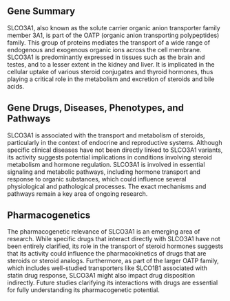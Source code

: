 ## Gene Summary
SLCO3A1, also known as the solute carrier organic anion transporter family member 3A1, is part of the OATP (organic anion transporting polypeptides) family. This group of proteins mediates the transport of a wide range of endogenous and exogenous organic ions across the cell membrane. SLCO3A1 is predominantly expressed in tissues such as the brain and testes, and to a lesser extent in the kidney and liver. It is implicated in the cellular uptake of various steroid conjugates and thyroid hormones, thus playing a critical role in the metabolism and excretion of steroids and bile acids.

## Gene Drugs, Diseases, Phenotypes, and Pathways
SLCO3A1 is associated with the transport and metabolism of steroids, particularly in the context of endocrine and reproductive systems. Although specific clinical diseases have not been directly linked to SLCO3A1 variants, its activity suggests potential implications in conditions involving steroid metabolism and hormone regulation. SLCO3A1 is involved in essential signaling and metabolic pathways, including hormone transport and response to organic substances, which could influence several physiological and pathological processes. The exact mechanisms and pathways remain a key area of ongoing research.

## Pharmacogenetics
The pharmacogenetic relevance of SLCO3A1 is an emerging area of research. While specific drugs that interact directly with SLCO3A1 have not been entirely clarified, its role in the transport of steroid hormones suggests that its activity could influence the pharmacokinetics of drugs that are steroids or steroid analogs. Furthermore, as part of the larger OATP family, which includes well-studied transporters like SLCO1B1 associated with statin drug response, SLCO3A1 might also impact drug disposition indirectly. Future studies clarifying its interactions with drugs are essential for fully understanding its pharmacogenetic potential.